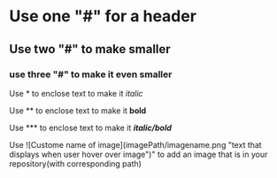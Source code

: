 # Use one "#" for a header
## Use two "#" to make smaller
### use three "#" to make it even smaller

Use * to enclose text to make it *italic*

Use ** to enclose text to make it **bold**

Use *** to enclose text to make it ***italic/bold***

Use \!\[Custome name of image](imagePath/imagename.png "text that displays when user hover over image")" to add an image that is in your repository(with corresponding path)
